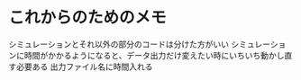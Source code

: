 # これからのためのメモ
シミュレーションとそれ以外の部分のコードは分けた方がいい
シミュレーションに時間がかかるようになると、データ出力だけ変えたい時にいちいち動かし直す必要ある
出力ファイル名に時間入れる
